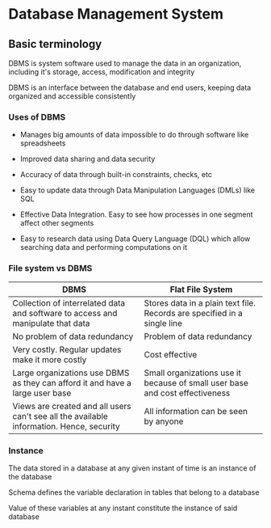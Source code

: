 # Database Management System

## Basic terminology

DBMS is system software used to manage the data in an organization, including it's storage, access, modification and integrity

DBMS is an interface between the database and end users, keeping data organized and accessible consistently

### Uses of DBMS

* Manages big amounts of data impossible to do through software like spreadsheets

* Improved data sharing and data security

* Accuracy of data through built-in constraints, checks, etc

* Easy to update data through Data Manipulation Languages (DMLs) like SQL

* Effective Data Integration. Easy to see how processes in one segment affect other segments

* Easy to research data using Data Query Language (DQL) which allow searching data and performing computations on it

### File system vs DBMS

| DBMS | Flat File System |
| -------- | ----------- |
| Collection of interrelated data and software to access and manipulate that data | Stores data in a plain text file. Records are specified in a single line |
| No problem of data redundancy | Problem of data redundancy |
| Very costly. Regular updates make it more costly | Cost effective |
| Large organizations use DBMS as they can afford it and have a large user base | Small organizations use it because of small user base and cost effectiveness |
| Views are created and all users can't see all the available information. Hence, security | All information can be seen by anyone |

### Instance

The data stored in a database at any given instant of time is an instance of the database

Schema defines the variable declaration in tables that belong to a database

Value of these variables at any instant constitute the instance of said database
